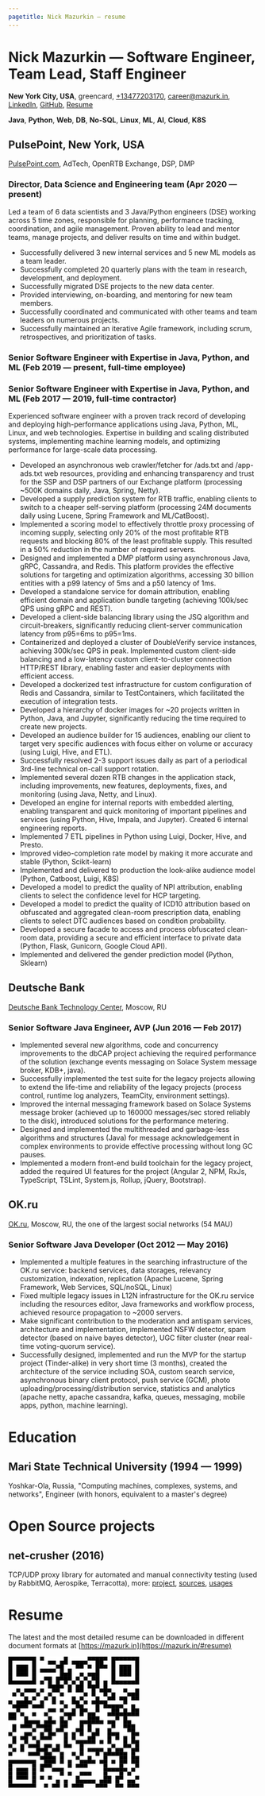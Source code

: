 ```yaml
---
pagetitle: Nick Mazurkin – resume
---
```


# Nick Mazurkin — Software Engineer, Team Lead, Staff Engineer

**New York City, USA**, greencard, [+13477203170](tel:+13477203170), [career@mazurk.in](mailto:career@mazurk.in), [LinkedIn](https://www.linkedin.com/in/mazurkin/), [GitHub](https://github.com/mazurkin/), [Resume](https://mazurk.in/#resume)

**Java**, **Python**, **Web**, **DB**, **No-SQL**, **Linux**, **ML**, **AI**, **Cloud**, **K8S**

## PulsePoint, New York, USA

[PulsePoint.com](https://www.pulsepoint.com/), AdTech, OpenRTB Exchange, DSP, DMP

### Director, Data Science and Engineering team (Apr 2020 — present)

Led a team of 6 data scientists and 3 Java/Python engineers (DSE) working across 5 time zones, responsible
for planning, performance tracking, coordination, and agile management. Proven ability to lead and mentor teams,
manage projects, and deliver results on time and within budget.

- Successfully delivered 3 new internal services and 5 new ML models as a team leader.
- Successfully completed 20 quarterly plans with the team in research, development, and deployment.
- Successfully migrated DSE projects to the new data center.
- Provided interviewing, on-boarding, and mentoring for new team members.
- Successfully coordinated and communicated with other teams and team leaders on numerous projects.
- Successfully maintained an iterative Agile framework, including scrum, retrospectives, and prioritization of tasks.

### Senior Software Engineer with Expertise in Java, Python, and ML (Feb 2019 — present, full-time employee)
### Senior Software Engineer with Expertise in Java, Python, and ML (Feb 2017 — 2019, full-time contractor)

Experienced software engineer with a proven track record of developing and deploying high-performance applications
using Java, Python, ML, Linux, and web technologies. Expertise in building and scaling distributed systems,
implementing machine learning models, and optimizing performance for large-scale data processing.

- Developed an asynchronous web crawler/fetcher for /ads.txt and /app-ads.txt web resources,
providing and enhancing transparency and trust for the SSP and DSP partners of our Exchange platform
(processing ~500K domains daily, Java, Spring, Netty).
- Developed a supply prediction system for RTB traffic, enabling clients to switch to a cheaper self-serving platform
(processing 24M documents daily using Lucene, Spring Framework and ML/CatBoost).
- Implemented a scoring model to effectively throttle proxy processing of incoming supply, selecting only 20% of
the most profitable RTB requests and blocking 80% of the least profitable supply. This resulted in a 50% reduction
in the number of required servers.
- Designed and implemented a DMP platform using asynchronous Java, gRPC, Cassandra, and Redis. This platform provides
the effective solutions for targeting and optimization algorithms, accessing 30 billion entities with a p99 latency of
5ms and a p50 latency of 1ms.
- Developed a standalone service for domain attribution, enabling efficient domain and application bundle
targeting (achieving 100k/sec QPS using gRPC and REST).
- Developed a client-side balancing library using the JSQ algorithm and circuit-breakers, significantly
reducing client-server communication latency from p95=6ms to p95=1ms.
- Containerized and deployed a cluster of DoubleVerify service instances, achieving 300k/sec QPS in peak. Implemented
custom client-side balancing and a low-latency custom client-to-cluster connection HTTP/REST library, enabling faster
and easier deployments with efficient access.
- Developed a dockerized test infrastructure for custom configuration of Redis and Cassandra, similar to TestContainers,
which facilitated the execution of integration tests.
- Developed a hierarchy of docker images for ~20 projects written in Python, Java, and Jupyter, significantly reducing
the time required to create new projects.
- Developed an audience builder for 15 audiences, enabling our client to target very specific audiences with focus
either on volume or accuracy (using Luigi, Hive, and ETL).
- Successfully resolved 2-3 support issues daily as part of a periodical 3rd-line technical on-call support rotation.
- Implemented several dozen RTB changes in the application stack, including improvements, new features, deployments,
fixes, and monitoring (using Java, Netty, and Linux).
- Developed an engine for internal reports with embedded alerting, enabling transparent and quick monitoring of
important pipelines and services (using Python, Hive, Impala, and Jupyter). Created 6 internal engineering reports.
- Implemented 7 ETL pipelines in Python using Luigi, Docker, Hive, and Presto.
- Improved video-completion rate model by making it more accurate and stable (Python, Scikit-learn)
- Implemented and delivered to production the look-alike audience model (Python, Catboost, Luigi, K8S)
- Developed a model to predict the quality of NPI attribution, enabling clients to select the confidence level
for HCP targeting.
- Developed a model to predict the quality of ICD10 attribution based on obfuscated and aggregated clean-room
prescription data, enabling clients to select DTC audiences based on condition probability.
- Developed a secure facade to access and process obfuscated clean-room data, providing
a secure and efficient interface to private data (Python, Flask, Gunicorn, Google Cloud API).
- Implemented and delivered the gender prediction model (Python, Sklearn)

## Deutsche Bank

[Deutsche Bank Technology Center](https://careers.db.com/explore-the-bank/careers-in-technology/), Moscow, RU

### Senior Software Java Engineer, AVP (Jun 2016 — Feb 2017)

- Implemented several new algorithms, code and concurrency improvements to the dbCAP project achieving
the required performance of the solution (exchange events messaging on Solace System message broker, KDB+, java).
- Successfully implemented the test suite for the legacy projects allowing to extend the life-time and reliability of
the legacy projects (process control, runtime log analyzers, TeamCity, environment settings).
- Improved the internal messaging framework based on Solace Systems message broker (achieved up to 160000 messages/sec
stored reliably to the disk), introduced solutions for the performance metering.
- Designed and implemented the multithreaded and garbage-less algorithms and structures (Java)
for message acknowledgement in complex environments to provide effective processing without long GC pauses.
- Implemented a modern front-end build toolchain for the legacy project, added the required UI features for the project
(Angular 2, NPM, RxJs, TypeScript, TSLint, System.js, Rollup, jQuery, Bootstrap).

## OK.ru

[OK.ru](https://ok.ru), Moscow, RU, the one of the largest social networks (54 MAU)

### Senior Software Java Developer (Oct 2012 — May 2016)

- Implemented a multiple features in the searching infrastructure of the OK.ru service: backend services, data storages,
relevancy customization, indexation, replication (Apache Lucene, Spring Framework, Web Services, SQL/noSQL, Linux)
- Fixed multiple legacy issues in L12N infrastructure for the OK.ru service including the resources editor,
Java frameworks and workflow process, achieved resource propagation to ~2000 servers.
- Make significant contribution to the moderation and antispam services, architecture and implementation,
implemented NSFW detector, spam detector (based on naive bayes detector),
UGC filter cluster (near real-time voting-quorum service).
- Successfully designed, implemented and run the MVP for the startup project (Tinder-alike) in very short time (3 months),
created the architecture of the service including SOA, custom search service, asynchronous binary client protocol,
push service (GCM), photo uploading/processing/distribution service, statistics and analytics
(apache netty, apache cassandra, kafka, queues, messaging, mobile apps, python, machine learning).

# Education

## Mari State Technical University (1994 — 1999)

Yoshkar-Ola, Russia, "Computing machines, complexes, systems, and networks",
Engineer (with honors, equivalent to a master's degree)

# Open Source projects

## net-crusher (2016)

TCP/UDP proxy library for automated and manual connectivity testing (used by RabbitMQ, Aerospike, Terracotta), more:
[project](https://netcrusherorg.github.io/netcrusher-java/),
[sources](https://github.com/NetCrusherOrg/netcrusher-java),
[usages](https://mvnrepository.com/artifact/com.github.netcrusherorg/netcrusher-core/usages)

# Resume

The latest and the most detailed resume can be downloaded in different document formats at [https://mazurk.in](https://mazurk.in/#resume)

<img class="qr_resume" src="../../i/qr/resume.svg" alt="https://mazurk.in/#resume"/>
